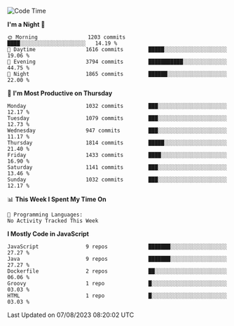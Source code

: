 <!--START_SECTION:waka-->
![Code Time](http://img.shields.io/badge/Code%20Time-1%2C305%20hrs%2058%20mins-blue)

**I'm a Night 🦉** 

```text
🌞 Morning                1203 commits        ████░░░░░░░░░░░░░░░░░░░░░   14.19 % 
🌆 Daytime                1616 commits        █████░░░░░░░░░░░░░░░░░░░░   19.06 % 
🌃 Evening                3794 commits        ███████████░░░░░░░░░░░░░░   44.75 % 
🌙 Night                  1865 commits        ██████░░░░░░░░░░░░░░░░░░░   22.00 % 
```
📅 **I'm Most Productive on Thursday** 

```text
Monday                   1032 commits        ███░░░░░░░░░░░░░░░░░░░░░░   12.17 % 
Tuesday                  1079 commits        ███░░░░░░░░░░░░░░░░░░░░░░   12.73 % 
Wednesday                947 commits         ███░░░░░░░░░░░░░░░░░░░░░░   11.17 % 
Thursday                 1814 commits        █████░░░░░░░░░░░░░░░░░░░░   21.40 % 
Friday                   1433 commits        ████░░░░░░░░░░░░░░░░░░░░░   16.90 % 
Saturday                 1141 commits        ███░░░░░░░░░░░░░░░░░░░░░░   13.46 % 
Sunday                   1032 commits        ███░░░░░░░░░░░░░░░░░░░░░░   12.17 % 
```


📊 **This Week I Spent My Time On** 

```text
💬 Programming Languages: 
No Activity Tracked This Week
```

**I Mostly Code in JavaScript** 

```text
JavaScript               9 repos             ███████░░░░░░░░░░░░░░░░░░   27.27 % 
Java                     9 repos             ███████░░░░░░░░░░░░░░░░░░   27.27 % 
Dockerfile               2 repos             ██░░░░░░░░░░░░░░░░░░░░░░░   06.06 % 
Groovy                   1 repo              █░░░░░░░░░░░░░░░░░░░░░░░░   03.03 % 
HTML                     1 repo              █░░░░░░░░░░░░░░░░░░░░░░░░   03.03 % 
```




 Last Updated on 07/08/2023 08:20:02 UTC
<!--END_SECTION:waka-->
